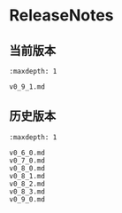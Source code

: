 # ReleaseNotes


## 当前版本

```{toctree}
:maxdepth: 1

v0_9_1.md
```


## 历史版本

```{toctree}
:maxdepth: 1

v0_6_0.md
v0_7_0.md
v0_8_0.md
v0_8_1.md
v0_8_2.md
v0_8_3.md
v0_9_0.md
```
